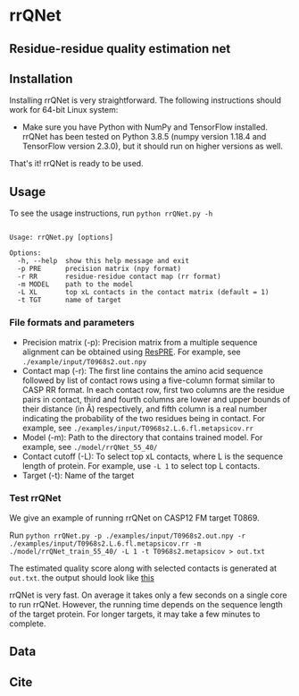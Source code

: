 # rrQNet

<h2>Residue-residue quality estimation net</h2> 

## Installation

Installing rrQNet is very straightforward. The following instructions should work for 64-bit Linux system:

- Make sure you have Python with NumPy and TensorFlow installed. rrQNet has been tested on Python 3.8.5 (numpy version 1.18.4 and TensorFlow version 2.3.0), but it should run on higher versions as well.

That's it! rrQNet is ready to be used.

## Usage

To see the usage instructions, run `python rrQNet.py -h`

```

Usage: rrQNet.py [options]

Options:
  -h, --help  show this help message and exit
  -p PRE      precision matrix (npy format)
  -r RR       residue-residue contact map (rr format)
  -m MODEL    path to the model
  -L XL       top xL contacts in the contact matrix (default = 1)
  -t TGT      name of target

```

### File formats and parameters

- Precision matrix (-p): Precision matrix from a multiple sequence alignment can be obtained using [ResPRE](https://github.com/leeyang/ResPRE). For example, see `./example/input/T0968s2.out.npy`
- Contact map (-r): The first line contains the amino acid sequence followed by list of contact rows using a five-column format similar to CASP RR format. In each contact row, first two columns are the residue pairs in contact, third and fourth columns are lower and upper bounds of their distance (in Å) respectively, and fifth column is a real number indicating the probability of the two residues being in contact. For example, see `./examples/input/T0968s2.L.6.fl.metapsicov.rr`   
- Model (-m): Path to the directory that contains trained model. For example, see `./model/rrQNet_55_40/`
- Contact cutoff (-L): To select top xL contacts, where L is the sequence length of protein. For example, use `-L 1` to select top L contacts. 
- Target (-t): Name of the target

### Test rrQNet

We give an example of running rrQNet on CASP12 FM target T0869.

Run `python rrQNet.py -p ./examples/input/T0968s2.out.npy -r ./examples/input/T0968s2.L.6.fl.metapsicov.rr -m ./model/rrQNet_train_55_40/ -L 1 -t T0968s2.metapsicov > out.txt`

The estimated quality score along with selected contacts is generated at `out.txt`. the output should look like [this](examples/output/T0968s2.metapsicov.txt)

rrQNet is very fast. On average it takes only a few seconds on a single core to run rrQNet. However, the running time depends on the sequence length of the target protein. For longer targets, it may take a few minutes to complete.

## Data

## Cite
